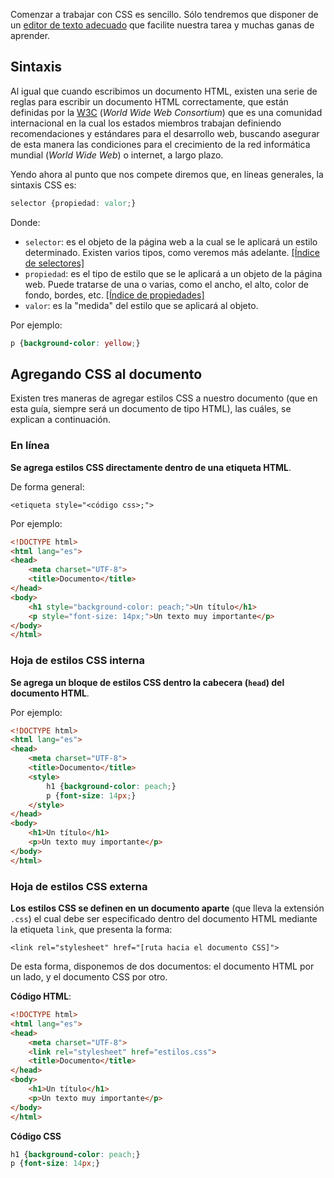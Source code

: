 Comenzar a trabajar con CSS es sencillo. Sólo tendremos que disponer de un [editor de texto adecuado](../disenoWeb/herramientas.md) que facilite nuestra tarea y muchas ganas de aprender. 

## Sintaxis
Al igual que cuando escribimos un documento HTML, existen una serie de reglas para escribir un documento HTML correctamente, que están definidas por la [W3C](https://www.w3c.es/) (_World Wide Web Consortium_) que es una comunidad internacional en la cual los estados miembros trabajan definiendo recomendaciones y estándares para el desarrollo web, buscando asegurar de esta manera las condiciones para el crecimiento de la red informática mundial (_World Wide Web_) o internet, a largo plazo.

Yendo ahora al punto que nos compete diremos que, en líneas generales, la sintaxis CSS es: 

```css
selector {propiedad: valor;}
```

Donde: 

* `selector`: es el objeto de la página web a la cual se le aplicará un estilo determinado. Existen varios tipos, como veremos más adelante. [[Índice de selectores]](https://developer.mozilla.org/es/docs/Web/CSS/Referencia_CSS#Selectores)
* `propiedad`: es el tipo de estilo que se le aplicará a un objeto de la página web. Puede tratarse de una o varias, como el ancho, el alto, color de fondo, bordes, etc. [[Índice de propiedades]](https://developer.mozilla.org/es/docs/Web/CSS/Referencia_CSS#%C3%8Dndice_de_palabras_clave)
* `valor`: es la "medida" del estilo que se aplicará al objeto. 

Por ejemplo: 

```css
p {background-color: yellow;}
```

## Agregando CSS al documento
Existen tres maneras de agregar estilos CSS a nuestro documento (que en esta guía, siempre será un documento de tipo HTML), las cuáles, se explican a continuación. 

### En línea
**Se agrega estilos CSS directamente dentro de una etiqueta HTML**. 

De forma general: 

```
<etiqueta style="<código css>;">
```

Por ejemplo: 

```html linenums="1" hl_lines="8 9"
<!DOCTYPE html>
<html lang="es">
<head>
	<meta charset="UTF-8">
	<title>Documento</title>
</head>
<body>
	<h1 style="background-color: peach;">Un título</h1>
	<p style="font-size: 14px;">Un texto muy importante</p>
</body>
</html>
```

### Hoja de estilos CSS interna
**Se agrega un bloque de estilos CSS dentro la cabecera (`head`) del documento HTML**. 

Por ejemplo:

```html linenums="1" hl_lines="6 7 8 9"
<!DOCTYPE html>
<html lang="es">
<head>
	<meta charset="UTF-8">
	<title>Documento</title>
	<style>
		h1 {background-color: peach;}
		p {font-size: 14px;}
	</style>
</head>
<body>
	<h1>Un título</h1>
	<p>Un texto muy importante</p>
</body>
</html>
```


### Hoja de estilos CSS externa 
**Los estilos CSS se definen en un documento aparte** (que lleva la extensión `.css`) el cual debe ser especificado dentro del documento HTML mediante la etiqueta `link`, que presenta la forma: 

```
<link rel="stylesheet" href="[ruta hacia el documento CSS]">
```

De esta forma, disponemos de dos documentos: el documento HTML por un lado, y el documento CSS por otro. 

**Código HTML**: 

```html linenums="1" hl_lines="5"
<!DOCTYPE html>
<html lang="es">
<head>
	<meta charset="UTF-8">
	<link rel="stylesheet" href="estilos.css">
	<title>Documento</title>
</head>
<body>
	<h1>Un título</h1>
	<p>Un texto muy importante</p>
</body>
</html>
```

**Código CSS**

```css linenums="1"
h1 {background-color: peach;}
p {font-size: 14px;}
```
